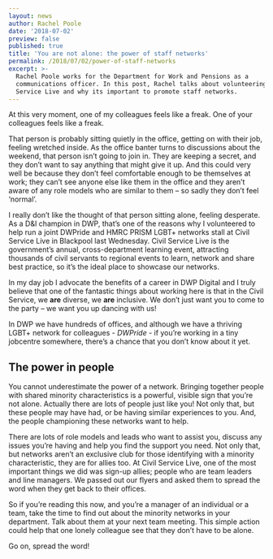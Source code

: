 ```yaml
---
layout: news
author: Rachel Poole
date: '2018-07-02'
preview: false
published: true
title: 'You are not alone: the power of staff networks'
permalink: /2018/07/02/power-of-staff-networks
excerpt: >-
  Rachel Poole works for the Department for Work and Pensions as a
  communications officer. In this post, Rachel talks about volunteering at Civil
  Service Live and why its important to promote staff networks.
---
```

At this very moment, one of my colleagues feels like a freak. One of your colleagues feels like a freak.

That person is probably sitting quietly in the office, getting on with their job, feeling wretched inside. As the office banter turns to discussions about the weekend, that person isn’t going to join in. They are keeping a secret, and they don’t want to say anything that might give it up. And this could very well be because they don’t feel comfortable enough to be themselves at work; they can’t see anyone else like them in the office and they aren’t aware of any role models who are similar to them – so sadly they don’t feel ‘normal’. 

I really don’t like the thought of that person sitting alone, feeling desperate. As a D&I champion in DWP, that’s one of the reasons why I volunteered to help run a joint DWPride and HMRC PRISM LGBT+ networks stall at Civil Service Live in Blackpool last Wednesday. Civil Service Live is the government’s annual, cross-department learning event, attracting thousands of civil servants to regional events to learn, network and share best practice, so it’s the ideal place to showcase our networks.

In my day job I advocate the benefits of a career in DWP Digital and I truly believe that one of the fantastic things about working here is that in the Civil Service, we **are** diverse, we **are** inclusive. We don’t just want you to come to the party – we want you up dancing with us!

In DWP we have hundreds of offices, and although we have a thriving LGBT+ network for colleagues - _DWPride_ - if you’re working in a tiny jobcentre somewhere, there’s a chance that you don’t know about it yet.

## The power in people

You cannot underestimate the power of a network. Bringing together people with shared minority characteristics is a powerful, visible sign that you’re not alone. Actually there are lots of people just like you! Not only that, but these people may have had, or be having similar experiences to you. And, the people championing these networks want to help.

There are lots of role models and leads who want to assist you, discuss any issues you’re having and help you find the support you need. Not only that, but networks aren’t an exclusive club for those identifying with a minority characteristic, they are for allies too. At Civil Service Live, one of the most important things we did was sign-up allies; people who are team leaders and line managers. We passed out our flyers and asked them to spread the word when they get back to their offices.

So if you’re reading this now, and you’re a manager of an individual or a team, take the time to find out about the minority networks in your department. Talk about them at your next team meeting. This simple action could help that one lonely colleague see that they don’t have to be alone.

Go on, spread the word!
